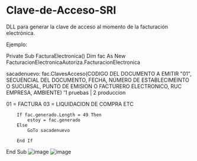 # Clave-de-Acceso-SRI
DLL para generar la clave de acceso al momento de la facturación electrónica.

Ejemplo:

Private Sub FacturaElectronica()
Dim fac As New FacturacionElectronicaAutoriza.FacturacionElectronica

sacadenuevo:
         fac.ClavesAcceso(CODIGO DEL DOCUMENTO A EMITIR "01", SECUENCIAL DEL DOCUMENTO, FECHA, NÚMERO DE ESTABLECIMEINTO O SUCURSAL, PUNTO DE EMISION O FACTURERO ELECTRONICO, RUC EMPRESA, AMBIENTE) '1 pruebas | 2 produccion

01 = FACTURA
03 = LIQUIDACION DE COMPRA
ETC

        If fac.generado.Length = 49 Then
            estoy = fac.generado
        Else
            GoTo sacadenuevo

        End If

End Sub
![image](https://user-images.githubusercontent.com/124838827/217856458-ac3821aa-bda3-4e80-b3ab-e43bb99668a3.png)
![image](https://user-images.githubusercontent.com/124838827/217856644-3bd5d54e-9952-4f75-990d-e0b92efb0b8f.png)
